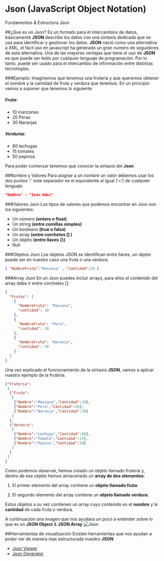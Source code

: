 # Json (JavaScript Object Notation)

Fundamentos & Estructura Json

##¿Que es un Json?
Es un formato para el intercambios de datos, básicamente **JSON** describe los datos con una sintaxis dedicada que se usa para identificar 
y gestionar los datos. **JSON** nació como una alternativa a XML, el fácil uso en javascript ha generado un gran numero de seguidores 
de esta alternativa. Una de las mayores ventajas que tiene el uso de **JSON** es que puede ser leído por cualquier lenguaje de programación. 
Por lo tanto, puede ser usado para el intercambio de información entre distintas tecnologías.

###Ejemplo:
Imaginemos que tenemos una frutería  y que queremos obtener el nombre y la cantidad de fruta y verdura que tenemos. 
En un principio vamos a suponer que tenemos lo siguiente:

##### Fruta:
* 10 manzanas
* 20 Peras
* 30 Naranjas

##### Verduras:

* 80 lechugas
* 15 tomates
* 50 pepinos

Para poder comenzar tenemos que conocer la sintaxis del **Json**

##Nombre y Valores
Para asignar a un nombre un valor debemos usar los dos puntos ‘:’ este separador es el equivalente al igual (‘=’) de cualquier lenguaje.

```json
"Nombre" : "Ivan Hdez"
```

###Valores Json
Los tipos de valores que podemos encontrar en Json son los siguientes:

* Un número **(entero o float)**
* Un string **(entre comillas simples)**
* Un booleano **(true o false)**
* Un array **(entre corchetes [] )**
* Un objeto **(entre llaves {})**
* Null

###Objetos Json
Los objetos JSON se identifican entre llaves, un objeto puede ser en nuestro caso una fruta o una verdura.
```json
{ "NombreFruta":"Manzana" , "Cantidad":20 }
```

###Array Json
En un Json puedes incluir arrays, para ellos el contenido del array debe ir entre corchetes []:
```json
{
  "Frutas": [
    {
      "NombreFruta": "Manzana",
      "cantidad": 10
    },
    {
      "NombreFruta": "Pera",
      "cantidad": 20
    },
    {
      "NombreFruta": "Naranja",
      "cantidad": 30
    }
  ]
}
```

Una vez explicado el funcionamiento de la sintaxis **JSON**, vamos a aplicar nuestro ejemplo de la frutería.
```json
{"Fruteria":
 [
  {"Fruta":
   [
    {"Nombre":"Manzana","Cantidad":10},
    {"Nombre":"Pera","Cantidad":20},
    {"Nombre":"Naranja","Cantidad":30}
   ]
  },
  {"Verdura":
   [
    {"Nombre":"Lechuga","Cantidad":80},
    {"Nombre":"Tomate","Cantidad":15},
    {"Nombre":"Pepino","Cantidad":50}
   ]
  }
 ]
}
```
Como podemos observar, hemos creado un objeto llamado frutería y, dentro de ese objeto hemos almacenado un **array de dos elementos**:

1. El primer elemento del array contiene un **objeto llamado fruta**.

2. El segundo elemento del array contiene un **objeto llamado verdura**.

Estos objetos a su vez contienen un array cuyo contenido es el **nombre** y la **cantidad** de cada fruta o verdura.

A continuacion una imagen que nos ayudara un poco a entender sobre lo que es un **JSON Object** & **JSON Array**
![Json](http://www.androidhive.info/wp-content/uploads/2012/01/json_structor.png)

##Herramientas de visualización
Existen herramientas que nos ayudan a poder ver de manera mas estructurada nuestro **JSON**:
* [Json Viewer](http://jsonviewer.stack.hu/)
* [Json Generator](http://www.json-generator.com/)





